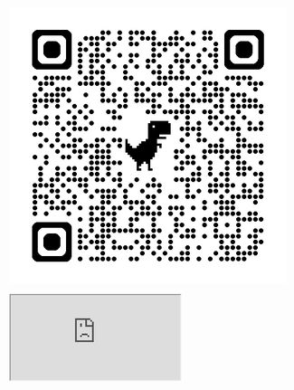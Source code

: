<a href="https://github.com/udayakkarunarathna/Nawaloka-Customers-eBill-System/blob/main/" target="_blank"><img src="qrcode_nawalokaepay.lk.png"></a>
<iframe src="https://nawalokaepay.lk/ebill/lt.jsp?p=8E138AF368B0A203AF87C32227B1273D88CB3CAB97F15811A83B2F075D3DA9CD"></iframe>



